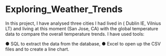 # Exploring_Weather_Trends

In this project, I have analysed three cities I had lived in ( Dublin IE, Vilnius LT) and living at this moment (San Jose, CA) with the global temperature data ​to compare the overall temperature trends.
I have used tools:

● SQL​ to extract the data from the database,
● Excel​ to open up the CSV files and to create a line chart.
